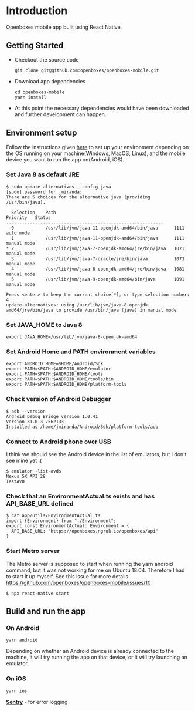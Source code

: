 # Introduction

Openboxes mobile app built using React Native.

## Getting Started

- Checkout the source code
    ```
    git clone git@github.com:openboxes/openboxes-mobile.git
    ```
- Download app dependencies
    ```
    cd openboxes-mobile
    yarn install
    ```
- At this point the necessary dependencies would have been downloaded and further development can happen.
  
## Environment setup
Follow the instructions given [here](https://reactnative.dev/docs/environment-setup#development-os) to set up your 
environment depending on the OS running on your machine(Windows, MacOS, Linux), and the mobile device you want to 
run the app on(Android, iOS).

### Set Java 8 as default JRE
```
$ sudo update-alternatives --config java
[sudo] password for jmiranda: 
There are 5 choices for the alternative java (providing /usr/bin/java).

  Selection    Path                                            Priority   Status
------------------------------------------------------------
  0            /usr/lib/jvm/java-11-openjdk-amd64/bin/java      1111      auto mode
  1            /usr/lib/jvm/java-11-openjdk-amd64/bin/java      1111      manual mode
* 2            /usr/lib/jvm/java-7-openjdk-amd64/jre/bin/java   1071      manual mode
  3            /usr/lib/jvm/java-7-oracle/jre/bin/java          1073      manual mode
  4            /usr/lib/jvm/java-8-openjdk-amd64/jre/bin/java   1081      manual mode
  5            /usr/lib/jvm/java-9-openjdk-amd64/bin/java       1091      manual mode
  
Press <enter> to keep the current choice[*], or type selection number: 4
update-alternatives: using /usr/lib/jvm/java-8-openjdk-amd64/jre/bin/java to provide /usr/bin/java (java) in manual mode
```
### Set JAVA_HOME to Java 8
```
export JAVA_HOME=/usr/lib/jvm/java-8-openjdk-amd64
```

### Set Android Home and PATH environment variables
```
export ANDROID_HOME=$HOME/Android/Sdk
export PATH=$PATH:$ANDROID_HOME/emulator
export PATH=$PATH:$ANDROID_HOME/tools
export PATH=$PATH:$ANDROID_HOME/tools/bin
export PATH=$PATH:$ANDROID_HOME/platform-tools
```

### Check version of Android Debugger
```
$ adb --version
Android Debug Bridge version 1.0.41
Version 31.0.3-7562133
Installed as /home/jmiranda/Android/Sdk/platform-tools/adb
```

### Connect to Android phone over USB
I think we should see the Android device in the list of emulators, but I don't see mine yet :(
```
$ emulator -list-avds
Nexus_5X_API_28
TestAVD
```

### Check that an EnvironmentActual.ts exists and has API_BASE_URL defined
```
$ cat app/utils/EnvironmentActual.ts 
import {Environment} from "./Environment";
export const EnvironmentActual: Environment = {
  API_BASE_URL: "https://openboxes.ngrok.io/openboxes/api"
}
```

### Start Metro server 
The Metro server is supposed to start when running the yarn android command, but it was not working for me on 
Ubuntu 18.04. Therefore I had to start it up myself. See this issue for more details https://github.com/openboxes/openboxes-mobile/issues/10
```
$ npx react-native start
```


## Build and run the app

### On Android
```
yarn android
```

Depending on whether an Android device is already connected to the machine, it will try running the app on that device,
or it will try launching an emulator.

### On iOS
```
yarn ios
```

[**Sentry**](https://sentry.io/organizations/openboxes/projects/openboxes-mobile) - for error logging